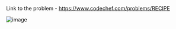 Link to the problem - https://www.codechef.com/problems/RECIPE



![image](https://github.com/Haleshot/Competitive-Programming/assets/57552973/1f015418-02b4-47a5-960c-59f8b4c97419)
